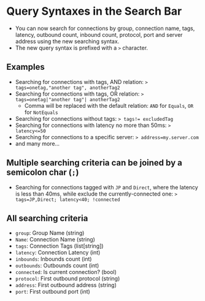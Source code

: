 # Query Syntaxes in the Search Bar

- You can now search for connections by group, connection name, tags, latency, outbound count, inbound count, protocol, port and server address using the new searching syntax.
- The new query syntax is prefixed with a `>` character.

## Examples

- Searching for connections with tags, AND relation: `> tags=onetag,"another tag", anotherTag2`
- Searching for connections with tags, OR relation: `> tags=onetag|"another tag"| anotherTag2`
  - Comma will be replaced with the default relation: `AND` for `Equals`, `OR` for `NotEquals`
- Searching for connections without tags: `> tags!= excludedTag`
- Searching for connections with latency no more than 50ms: `> latency<=50`
- Searching for connections to a specific server: `> address=my.server.com`
- and many more...

## Multiple searching criteria can be joined by a semicolon char (`;`)

- Searching for connections tagged with `JP` and `Direct`, where the latency is less than 40ms, while exclude the currently-connected one: `> tags=JP,Direct; latency<40; !connected`

## All searching criteria

- `group`: Group Name (string)
- `Name`: Connection Name (string)
- `tags`: Connection Tags (list[string])
- `latency`: Connection Latency (int)
- `inbounds`: Inbounds count (int)
- `outbounds`: Outbounds count (int)
- `connected`: Is current connection? (bool)
- `protocol`: First outbound protocol (string)
- `address`: First outbound address (string)
- `port`: First outbound port (int)
